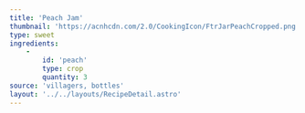 ```yaml
---
title: 'Peach Jam'
thumbnail: 'https://acnhcdn.com/2.0/CookingIcon/FtrJarPeachCropped.png'
type: sweet
ingredients:
	-
		id: 'peach'
		type: crop
		quantity: 3
source: 'villagers, bottles'
layout: '../../layouts/RecipeDetail.astro'
---
```

